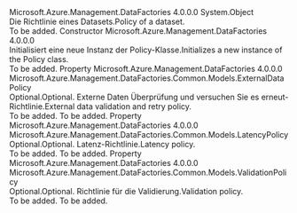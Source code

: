 <Type Name="Policy" FullName="Microsoft.Azure.Management.DataFactories.Common.Models.Policy">
  <TypeSignature Language="C#" Value="public class Policy" />
  <TypeSignature Language="ILAsm" Value=".class public auto ansi beforefieldinit Policy extends System.Object" />
  <TypeSignature Language="DocId" Value="T:Microsoft.Azure.Management.DataFactories.Common.Models.Policy" />
  <TypeSignature Language="VB.NET" Value="Public Class Policy" />
  <TypeSignature Language="F#" Value="type Policy = class" />
  <AssemblyInfo>
    <AssemblyName>Microsoft.Azure.Management.DataFactories</AssemblyName>
    <AssemblyVersion>4.0.0.0</AssemblyVersion>
  </AssemblyInfo>
  <Base>
    <BaseTypeName>System.Object</BaseTypeName>
  </Base>
  <Interfaces />
  <Docs>
    <summary>
            <span data-ttu-id="38685-101">Die Richtlinie eines Datasets.</span><span class="sxs-lookup"><span data-stu-id="38685-101">Policy of a dataset.</span></span>
            </summary>
    <remarks>To be added.</remarks>
  </Docs>
  <Members>
    <Member MemberName=".ctor">
      <MemberSignature Language="C#" Value="public Policy ();" />
      <MemberSignature Language="ILAsm" Value=".method public hidebysig specialname rtspecialname instance void .ctor() cil managed" />
      <MemberSignature Language="DocId" Value="M:Microsoft.Azure.Management.DataFactories.Common.Models.Policy.#ctor" />
      <MemberSignature Language="VB.NET" Value="Public Sub New ()" />
      <MemberType>Constructor</MemberType>
      <AssemblyInfo>
        <AssemblyName>Microsoft.Azure.Management.DataFactories</AssemblyName>
        <AssemblyVersion>4.0.0.0</AssemblyVersion>
      </AssemblyInfo>
      <Parameters />
      <Docs>
        <summary>
            <span data-ttu-id="38685-102">Initialisiert eine neue Instanz der Policy-Klasse.</span><span class="sxs-lookup"><span data-stu-id="38685-102">Initializes a new instance of the Policy class.</span></span>
            </summary>
        <remarks>To be added.</remarks>
      </Docs>
    </Member>
    <Member MemberName="ExternalData">
      <MemberSignature Language="C#" Value="public Microsoft.Azure.Management.DataFactories.Common.Models.ExternalDataPolicy ExternalData { get; set; }" />
      <MemberSignature Language="ILAsm" Value=".property instance class Microsoft.Azure.Management.DataFactories.Common.Models.ExternalDataPolicy ExternalData" />
      <MemberSignature Language="DocId" Value="P:Microsoft.Azure.Management.DataFactories.Common.Models.Policy.ExternalData" />
      <MemberSignature Language="VB.NET" Value="Public Property ExternalData As ExternalDataPolicy" />
      <MemberSignature Language="F#" Value="member this.ExternalData : Microsoft.Azure.Management.DataFactories.Common.Models.ExternalDataPolicy with get, set" Usage="Microsoft.Azure.Management.DataFactories.Common.Models.Policy.ExternalData" />
      <MemberType>Property</MemberType>
      <AssemblyInfo>
        <AssemblyName>Microsoft.Azure.Management.DataFactories</AssemblyName>
        <AssemblyVersion>4.0.0.0</AssemblyVersion>
      </AssemblyInfo>
      <ReturnValue>
        <ReturnType>Microsoft.Azure.Management.DataFactories.Common.Models.ExternalDataPolicy</ReturnType>
      </ReturnValue>
      <Docs>
        <summary>
            <span data-ttu-id="38685-103">Optional.</span><span class="sxs-lookup"><span data-stu-id="38685-103">Optional.</span></span> <span data-ttu-id="38685-104">Externe Daten Überprüfung und versuchen Sie es erneut-Richtlinie.</span><span class="sxs-lookup"><span data-stu-id="38685-104">External data validation and retry policy.</span></span>
            </summary>
        <value>To be added.</value>
        <remarks>To be added.</remarks>
      </Docs>
    </Member>
    <Member MemberName="Latency">
      <MemberSignature Language="C#" Value="public Microsoft.Azure.Management.DataFactories.Common.Models.LatencyPolicy Latency { get; set; }" />
      <MemberSignature Language="ILAsm" Value=".property instance class Microsoft.Azure.Management.DataFactories.Common.Models.LatencyPolicy Latency" />
      <MemberSignature Language="DocId" Value="P:Microsoft.Azure.Management.DataFactories.Common.Models.Policy.Latency" />
      <MemberSignature Language="VB.NET" Value="Public Property Latency As LatencyPolicy" />
      <MemberSignature Language="F#" Value="member this.Latency : Microsoft.Azure.Management.DataFactories.Common.Models.LatencyPolicy with get, set" Usage="Microsoft.Azure.Management.DataFactories.Common.Models.Policy.Latency" />
      <MemberType>Property</MemberType>
      <AssemblyInfo>
        <AssemblyName>Microsoft.Azure.Management.DataFactories</AssemblyName>
        <AssemblyVersion>4.0.0.0</AssemblyVersion>
      </AssemblyInfo>
      <ReturnValue>
        <ReturnType>Microsoft.Azure.Management.DataFactories.Common.Models.LatencyPolicy</ReturnType>
      </ReturnValue>
      <Docs>
        <summary>
            <span data-ttu-id="38685-105">Optional.</span><span class="sxs-lookup"><span data-stu-id="38685-105">Optional.</span></span> <span data-ttu-id="38685-106">Latenz-Richtlinie.</span><span class="sxs-lookup"><span data-stu-id="38685-106">Latency policy.</span></span>
            </summary>
        <value>To be added.</value>
        <remarks>To be added.</remarks>
      </Docs>
    </Member>
    <Member MemberName="Validation">
      <MemberSignature Language="C#" Value="public Microsoft.Azure.Management.DataFactories.Common.Models.ValidationPolicy Validation { get; set; }" />
      <MemberSignature Language="ILAsm" Value=".property instance class Microsoft.Azure.Management.DataFactories.Common.Models.ValidationPolicy Validation" />
      <MemberSignature Language="DocId" Value="P:Microsoft.Azure.Management.DataFactories.Common.Models.Policy.Validation" />
      <MemberSignature Language="VB.NET" Value="Public Property Validation As ValidationPolicy" />
      <MemberSignature Language="F#" Value="member this.Validation : Microsoft.Azure.Management.DataFactories.Common.Models.ValidationPolicy with get, set" Usage="Microsoft.Azure.Management.DataFactories.Common.Models.Policy.Validation" />
      <MemberType>Property</MemberType>
      <AssemblyInfo>
        <AssemblyName>Microsoft.Azure.Management.DataFactories</AssemblyName>
        <AssemblyVersion>4.0.0.0</AssemblyVersion>
      </AssemblyInfo>
      <ReturnValue>
        <ReturnType>Microsoft.Azure.Management.DataFactories.Common.Models.ValidationPolicy</ReturnType>
      </ReturnValue>
      <Docs>
        <summary>
            <span data-ttu-id="38685-107">Optional.</span><span class="sxs-lookup"><span data-stu-id="38685-107">Optional.</span></span> <span data-ttu-id="38685-108">Richtlinie für die Validierung.</span><span class="sxs-lookup"><span data-stu-id="38685-108">Validation policy.</span></span>
            </summary>
        <value>To be added.</value>
        <remarks>To be added.</remarks>
      </Docs>
    </Member>
  </Members>
</Type>